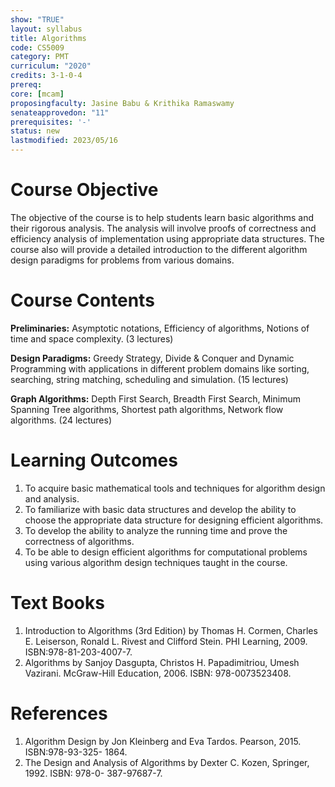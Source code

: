 ```yaml
---
show: "TRUE"
layout: syllabus
title: Algorithms
code: CS5009
category: PMT
curriculum: "2020"
credits: 3-1-0-4
prereq:
core: [mcam]
proposingfaculty: Jasine Babu & Krithika Ramaswamy
senateapprovedon: "11"
prerequisites: '-'
status: new
lastmodified: 2023/05/16
---
```


# Course Objective

The objective of the course is to help students learn basic algorithms
and their rigorous analysis. The analysis will involve proofs of
correctness and efficiency analysis of implementation using appropriate
data structures. The course also will provide a detailed introduction to
the different algorithm design paradigms for problems from various
domains.

# Course Contents
**Preliminaries:** Asymptotic notations, Efficiency of algorithms, Notions of time and space complexity. (3 lectures)

**Design Paradigms:** Greedy Strategy, Divide & Conquer and Dynamic Programming with applications in different problem domains like sorting, searching, string matching, scheduling and simulation.   (15 lectures)

**Graph Algorithms:** Depth First Search, Breadth First Search, Minimum Spanning Tree algorithms, Shortest path algorithms, Network flow algorithms. (24 lectures)


# Learning Outcomes

1.  To acquire basic mathematical tools and techniques for algorithm
    design and analysis.
2.  To familiarize with basic data structures and develop the ability to
    choose the appropriate data structure for designing efficient
    algorithms.
3.  To develop the ability to analyze the running time and prove the
    correctness of algorithms.
4.  To be able to design efficient algorithms for computational problems
    using various algorithm design techniques taught in the course.

# Text Books

1.  Introduction to Algorithms (3rd Edition) by Thomas H. Cormen,
    Charles E. Leiserson, Ronald L. Rivest and Clifford Stein. PHI Learning, 2009.
    ISBN:978-81-203-4007-7.
2.  Algorithms by Sanjoy Dasgupta, Christos H. Papadimitriou, Umesh
    Vazirani. McGraw-Hill Education, 2006. ISBN: 978-0073523408.

# References

1.  Algorithm Design by Jon Kleinberg and Eva Tardos. Pearson, 2015.
    ISBN:978-93-325- 1864.
2.  The Design and Analysis of Algorithms by Dexter C. Kozen,
    Springer, 1992. ISBN: 978-0- 387-97687-7.
